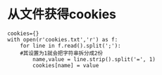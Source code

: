 从文件获得cookies
===============

```
cookies={}
with open(r'cookies.txt','r') as f:
	for line in f.read().split(';'): 
	#其设置为1就会把字符串拆分成2份 
		name,value = line.strip().split('=', 1) 
		cookies[name] = value
```